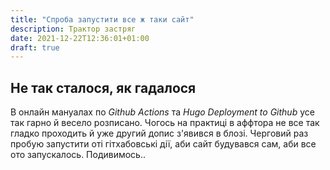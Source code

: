```yaml
---
title: "Спроба запустити все ж таки сайт"
description: Трактор застряг
date: 2021-12-22T12:36:01+01:00
draft: true
---
```


## Не так сталося, як гадалося

В онлайн мануалах по _Github Actions_ та _Hugo Deployment to Github_ усе так гарно й весело розписано. Чогось на практиці в аффтора не все так гладко проходить й уже другий допис з'явився в блозі. Черговий раз пробую запустити оті гітхабовські дії, аби сайт будувався сам, аби все ото запускалось. Подивимось..
